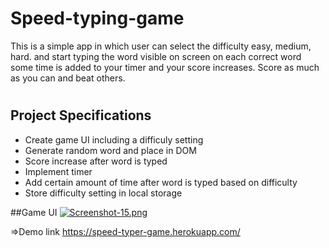 # Speed-typing-game
This is a simple app in which user can select the difficulty easy, medium, hard.
and start typing the word visible on screen on each correct word some time is added to your timer and your score increases.
Score as much as you can and beat others.
#

## Project Specifications

- Create game UI including a difficuly setting
- Generate random word and place in DOM
- Score increase after word is typed
- Implement timer
- Add certain amount of time after word is typed based on difficulty
- Store difficulty setting in local storage

##Game UI
[![Screenshot-15.png](https://i.postimg.cc/FKHfjPMB/Screenshot-15.png)](https://postimg.cc/jDBdThdH)

=>Demo link https://speed-typer-game.herokuapp.com/
